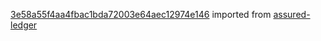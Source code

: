 [3e58a55f4aa4fbac1bda72003e64aec12974e146](https://github.com/insolar/assured-ledger/commit/3e58a55f4aa4fbac1bda72003e64aec12974e146) imported from [assured-ledger](https://github.com/insolar/assured-ledger)
